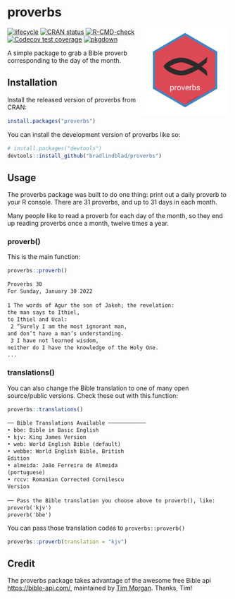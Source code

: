 
<!-- README.md is generated from README.Rmd. Please edit that file -->

# proverbs

<img src='https://github.com/bradlindblad/proverbs/blob/master/fig/logo.png?raw=true' align="right" height="200" />

<!-- badges: start -->

[![lifecycle](https://img.shields.io/badge/lifecycle-stable-brightgreen.svg)](https://www.tidyverse.org/lifecycle/#stable)
[![CRAN
status](https://www.r-pkg.org/badges/version/proverbs)](https://CRAN.R-project.org/package=proverbs)
[![R-CMD-check](https://github.com/bradlindblad/proverbs/workflows/R-CMD-check/badge.svg)](https://github.com/bradlindblad/proverbs/actions)
[![Codecov test
coverage](https://codecov.io/gh/bradlindblad/proverbs/branch/master/graph/badge.svg)](https://app.codecov.io/gh/bradlindblad/proverbs?branch=master)
[![pkgdown](https://github.com/bradlindblad/proverbs/actions/workflows/pkgdown.yaml/badge.svg)](https://github.com/bradlindblad/proverbs/actions/workflows/pkgdown.yaml)
<!-- badges: end -->

A simple package to grab a Bible proverb corresponding to the day of the
month.

## Installation

Install the released version of proverbs from CRAN:

``` r
install.packages("proverbs")
```

You can install the development version of proverbs like so:

``` r
# install.packages("devtools")
devtools::install_github("bradlindblad/proverbs")
```

## Usage

The proverbs package was built to do one thing: print out a daily
proverb to your R console. There are 31 proverbs, and up to 31 days in
each month.

Many people like to read a proverb for each day of the month, so they
end up reading proverbs once a month, twelve times a year.

### proverb()

This is the main function:

``` r
proverbs::proverb()
```

    Proverbs 30
    For Sunday, January 30 2022
     
    1 The words of Agur the son of Jakeh; the revelation:
    the man says to Ithiel,
    to Ithiel and Ucal:
     2 “Surely I am the most ignorant man,
    and don’t have a man’s understanding.
     3 I have not learned wisdom,
    neither do I have the knowledge of the Holy One.
    ...

### translations()

You can also change the Bible translation to one of many open
source/public versions. Check these out with this function:

``` r
proverbs::translations()
```

    ── Bible Translations Available ────────────
    • bbe: Bible in Basic English
    • kjv: King James Version
    • web: World English Bible (default)
    • webbe: World English Bible, British
    Edition
    • almeida: João Ferreira de Almeida
    (portuguese)
    • rccv: Romanian Corrected Cornilescu
    Version

    ── Pass the Bible translation you choose above to proverb(), like: 
    proverb('kjv')
    proverb('bbe')

You can pass those translation codes to `proverbs::proverb()`

``` r
proverbs::proverb(translation = "kjv")
```

## Credit

The proverbs package takes advantage of the awesome free Bible api
<https://bible-api.com/>, maintained by [Tim
Morgan](https://timmorgan.org/). Thanks, Tim!
